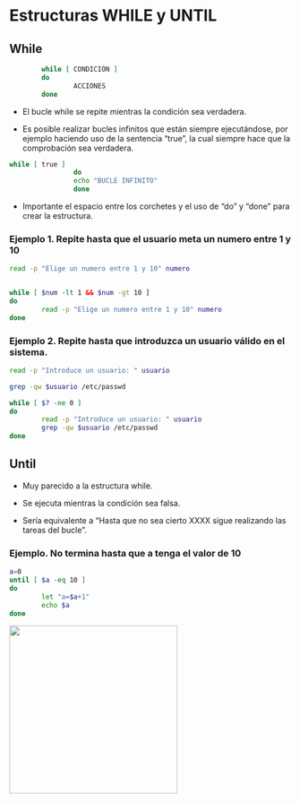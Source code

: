# Estructuras WHILE y UNTIL

## While

```bash
        while [ CONDICIÓN ]
        do
                ACCIONES
        done
```

- El bucle while se repite mientras la condición sea verdadera.

- Es posible realizar bucles infinitos que están siempre ejecutándose, por ejemplo haciendo uso de la sentencia “true”, la cual siempre hace que la comprobación sea verdadera.

```bash title="Bucle infinito"
while [ true ]
                do
                echo "BUCLE INFINITO"
                done
```

- Importante el espacio entre los corchetes y el uso de “do” y “done” para crear la estructura.

### Ejemplo 1. Repite hasta que el usuario meta un numero entre 1 y 10

```bash
read -p "Elige un numero entre 1 y 10" numero


while [ $num -lt 1 && $num -gt 10 ]
do
        read -p "Elige un numero entre 1 y 10" numero
done
```

### Ejemplo 2. Repite hasta que introduzca un usuario válido en el sistema.

```bash
read -p "Introduce un usuario: " usuario

grep -qw $usuario /etc/passwd

while [ $? -ne 0 ]
do
        read -p "Introduce un usuario: " usuario
        grep -qw $usuario /etc/passwd
done
```

## Until

- Muy parecido a la estructura while.

- Se ejecuta mientras la condición sea falsa.

- Sería equivalente a “Hasta que no sea cierto XXXX sigue realizando las tareas del bucle”.

### Ejemplo. No termina hasta que a tenga el valor de 10

```bash
a=0
until [ $a -eq 10 ]
do
        let "a=$a+1"
        echo $a
done
```

  <img src="../imagenes/26.png" width="300"/>
